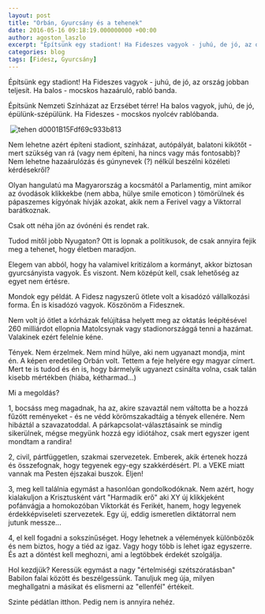```yaml
---
layout: post
title: "Orbán, Gyurcsány és a tehenek"
date: 2016-05-16 09:18:19.000000000 +00:00
author: agoston_laszlo
excerpt: "Építsünk egy stadiont! Ha Fideszes vagyok - juhú, de jó, az ország jobban teljesít. Ha balos - mocskos hazaáruló, rabló banda. Építsünk Nemzeti Színházat az Erzsébet térre! Ha balos vagyok, juhú, de jó, épülünk-szépülünk. Ha Fideszes - mocskos nyolcév rablóbanda."
categories: blog
tags: [Fidesz, Gyurcsány]
---
```


<p>Építsünk egy stadiont! Ha Fideszes vagyok - juhú, de jó, az ország jobban teljesít. Ha balos - mocskos hazaáruló, rabló banda.</p>
<p>Építsünk Nemzeti Színházat az Erzsébet térre! Ha balos vagyok, juhú, de jó, épülünk-szépülünk. Ha Fideszes - mocskos nyolcév rablóbanda.</p>
<p>&nbsp;<img src="http://agostonlaszlo.hu/images/cikkek/tehen-d0001B15Fdf69c933b813.jpg" alt="tehen d0001B15Fdf69c933b813" /></p>
<p>Nem lehetne azért építeni stadiont, színházat, autópályát, balatoni kikötőt - mert szükség van rá (vagy nem építeni, ha nincs vagy más fontosabb)? Nem lehetne hazaárulózás és gúnynevek (?) nélkül beszélni közéleti kérdésekről?</p>

<p>Olyan hangulatú ma Magyarország a kocsmától a Parlamentig, mint amikor az óvodások klikkekbe (nem abba, hülye smile emoticon ) tömörülnek és pápaszemes kígyónak hívják azokat, akik nem a Ferivel vagy a Viktorral barátkoznak.</p>
<p>Csak ott néha jön az óvónéni és rendet rak.</p>
<p>Tudod mitől jobb Nyugaton? Ott is lopnak a politikusok, de csak annyira fejik meg a tehenet, hogy életben maradjon.</p>
<p>Elegem van abból, hogy ha valamivel kritizálom a kormányt, akkor biztosan gyurcsányista vagyok. És viszont. Nem középút kell, csak lehetőség az egyet nem értésre.</p>
<p>Mondok egy példát. A Fidesz nagyszerű ötlete volt a kisadózó vállalkozási forma. Én is kisadózó vagyok. Köszönöm a Fidesznek.</p>
<p>Nem volt jó ötlet a kórházak felújítása helyett meg az oktatás leépítésével 260 milliárdot ellopnia Matolcsynak vagy stadionországgá tenni a hazámat. Valakinek ezért felelnie kéne.</p>
<p>Tények. Nem érzelmek. Nem mind hülye, aki nem ugyanazt mondja, mint én. A képen eredetileg Orbán volt. Tettem a feje helyére egy magyar címert. Mert te is tudod és én is, hogy bármelyik ugyanezt csinálta volna, csak talán kisebb mértékben (hiába, kétharmad...)</p>
<p>Mi a megoldás?</p>
<p>1, bocsáss meg magadnak, ha az, akire szavaztál nem váltotta be a hozzá fűzött reményeket - és ne védd körömszakadtáig a tények ellenére. Nem hibáztál a szavazatoddal. A párkapcsolat-választásaink se mindig sikerülnek, mégse megyünk hozzá egy idiótához, csak mert egyszer igent mondtam a randira!</p>
<p>2, civil, pártfüggetlen, szakmai szervezetek. Emberek, akik értenek hozzá és összefognak, hogy tegyenek egy-egy szakkérdésért. Pl. a VEKE miatt vannak ma Pesten éjszakai buszok. Éljen!</p>
<p>3, meg kell találnia egymást a hasonlóan gondolkodóknak. Nem azért, hogy kialakuljon a Krisztusként várt "Harmadik erő" aki XY új klikkjeként pofánvágja a homokozóban Viktorkát és Ferikét, hanem, hogy legyenek érdekképviseleti szervezetek. Egy új, eddig ismeretlen diktátorral nem jutunk messze...</p>
<p>4, el kell fogadni a sokszínűséget. Hogy lehetnek a vélemények különbözők és nem biztos, hogy a tiéd az igaz. Vagy hogy több is lehet igaz egyszerre. És azt a döntést kell meghozni, ami a legtöbbek érdekét szolgálja.</p>
<p>Hol kezdjük? Keressük egymást a nagy "értelmiségi szétszóratásban" Babilon falai között és beszélgessünk. Tanuljuk meg úja, milyen meghallgatni a másikat és elismerni az "ellenfél" értékeit.</p>
<p>Szinte pédátlan itthon. Pedig nem is annyira nehéz.</p>
